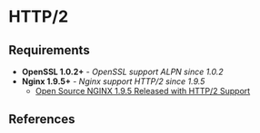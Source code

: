 # HTTP/2

## Requirements

* **OpenSSL 1.0.2+** - *OpenSSL support ALPN since 1.0.2*
* **Nginx 1.9.5+** - *Nginx support HTTP/2 since 1.9.5*
  - [Open Source NGINX 1.9.5 Released with HTTP/2 Support](https://github.com/xxx-cook-book/http2-cook-book/blob/master/Deployment/nginx.md)

## References